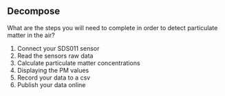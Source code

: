 ## Decompose

What are the steps you will need to complete in order to detect particulate matter in the air?

1. Connect your SDS011 sensor
1. Read the sensors raw data
1. Calculate particulate matter concentrations
1. Displaying the PM values
1. Record your data to a csv
1. Publish your data online
